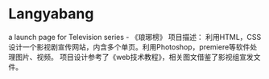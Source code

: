 # Langyabang
 a launch page for Television series - 《琅琊榜》
项目描述：
利用HTML，CSS设计一个影视剧宣传网站，内含多个单页。利用Photoshop，premiere等软件处理图片、视频。
项目设计参考了《web技术教程》，相关图文借鉴了影视组宣发文件。
